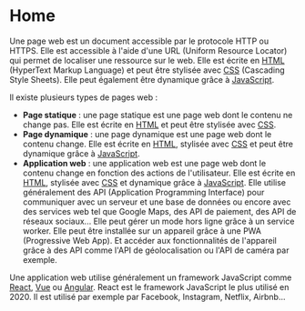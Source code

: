 # Home

Une page web est un document accessible par le protocole HTTP ou HTTPS. Elle est accessible à l'aide d'une URL (Uniform Resource Locator) qui permet de localiser une ressource sur le web.
Elle est écrite en [HTML](html.md) (HyperText Markup Language) et peut être stylisée avec [CSS](css.md) (Cascading Style Sheets). Elle peut également être dynamique grâce à [JavaScript](js.md).

Il existe plusieurs types de pages web :

- **Page statique** : une page statique est une page web dont le contenu ne change pas. Elle est écrite en [HTML](html.md) et peut être stylisée avec [CSS](css.md).
- **Page dynamique** : une page dynamique est une page web dont le contenu change. Elle est écrite en [HTML](html.md), stylisée avec [CSS](css.md) et peut être dynamique grâce à [JavaScript](js.md).
- **Application web** : une application web est une page web dont le contenu change en fonction des actions de l'utilisateur. Elle est écrite en [HTML](html.md), stylisée avec [CSS](css.md) et dynamique grâce à [JavaScript](js.md). Elle utilise généralement des API (Application Programming Interface) pour communiquer avec un serveur et une base de données ou encore avec des services web tel que Google Maps, des API de paiement, des API de réseaux sociaux... Elle peut gérer un mode hors ligne grâce à un service worker. Elle peut être installée sur un appareil grâce à une PWA (Progressive Web App). Et accéder aux fonctionnalités de l'appareil grâce à des API comme l'API de géolocalisation ou l'API de caméra par exemple.

Une application web utilise généralement un framework JavaScript comme [React](https://reactjs.org/), [Vue](https://vuejs.org/) ou [Angular](https://angular.io/). React est le framework JavaScript le plus utilisé en 2020. Il est utilisé par exemple par Facebook, Instagram, Netflix, Airbnb...